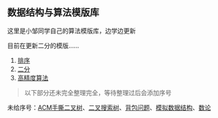 ## 数据结构与算法模版库

这里是小邹同学自己的算法模版库，边学边更新

目前在更新二分的模版……

1. [排序](1_排序)
2. [二分](2_二分)
3. [高精度算法](./3_高精度.md)

> 以下部分还未完全整理完全，等待整理过后会添加序号

未给序号：[ACM手撕二叉树](./ACM模式的手撕二叉树.md)、[二叉搜索树](./二叉搜索树.md)、[背包问题](./背包.md)、[模拟数据结构](./模拟数据结构.md)、[数论](./数论.md)

